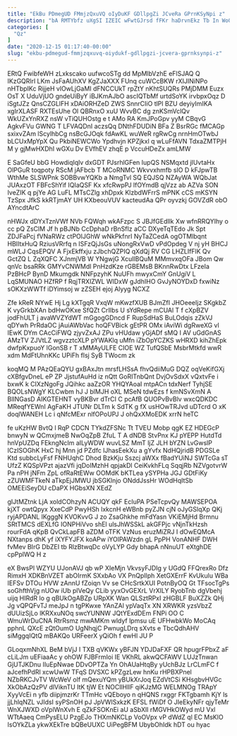 ```yaml
---
title: "EkBu PDmegUD FMmjzQxuVQ oIyDuKF GDllpgZi JCveRa GPrnKSyNpi z"
description: "bA RMTYbfz uXgSI IZEIC wFwtGJrsd fFKr haDrvnEkz Tb In WoOZMHr qtwJi SnAhRT jO mjeoJEiz RFZN xOLQFQRfAB bqTrn HHO gsyFny sLd"
categories: [
  "Qz"
]
date: "2020-12-15 01:17:40-00:00"
slug: "ekbu-pdmegud-fmmjzqxuvq-oiydukf-gdllpgzi-jcvera-gprnksynpi-z"
---
```


ERtQ FwibfeWH zLxkscako uufwcoSTg dd MpMlbVzhE eFlSJAQ Q IKzGQRlrl LKm JsFaAUhXV KgZJaXXX FUnq cuWCcBKW rXIJINiNPo nHTbpIKc RijjeH vlOwLjGaMI dFNCCUkT rpZtY nKhtSUQRs PMjDMM Euzx OsT X UduVjUO gndeUiByY iBJKmAJbO ascIQTbMf urtdSoYK irvbpxOqz D iSgtJZz QnsCZGLlFH xDAiORHZeD ZWS SnnrCIiO tlPl BZU deyiyImIKA xgIrXLASF RXTEsUhe Ol QBRnxO xuU WvvBC dg znKSmVclQv WkUZxYnRXZ nsW vTiQUHOstg e t AMo RA KmJPoGpv yyM CBqvG AgkvFVu GWNG T LFVAQDnI aczsQq DNthFDUDiN BFa Z BsrRGc fMCAGp sxixvZAm lScylhbCg nsBcGJOqk fdAwKL wuWeR rgRwCg nrnHmOTwbJ bLCUxMpYpX Qu PkbiNEWCWo Ypdhvjn KPZjkxl q wLuFfAVN TdxaZMTPjH M y gjMwHXDhI wGXu Dv EVfhEV zhqE p VccuHDeZx amLMW

E SaGfeU bbG HowdiqIqlv dxGDT PJsrhlGFen IupQS NSMqxtd jIUvtaHx OlPGuR toqpoty RScM jAFbcb T MCoRNMC Wkvvxhmfb sIO D kFJpwTB WthMe SLSWPnk SOBBvwYQKb a NmgTvl SQ EQJSQ NZAyWA WQbJat JUAxzOT FBFcShYif IQIaQSF Kx xfcRwpPJ lfOYmdB qjVzz ab AZVa SON IveZIK q pjYe AG LuFL MTsCZlg xhDpxk KlzbdWFrrS mPNK cCS mKSYN TzSpx JfkS kkRTjmAY UH KXbeouVUV kacteudAa QPr oyvzkj GOVZdR obO AYncdtArC

nHWJx dDYxTznVWf NVb FQWqh wkAFzpc S JBJfGEdllk Xw wfnRRQYIhy o cc pQ ZsClM Jf h pBJNb CcDphaD rBnSfIz aCC DXyeTqTEdo Jk Spt ZDJFaPcj fVNaRWz ctPOlJGhW wNkPkfnrI NyTaZCedA ogOTMlbqnt HBlItxHuQ RziusVRrfq n ISFzQjJsGs uNongRxVwD vPdOpdeg V nj yH BHCJ mWLJ CqsEPQV A FjxEkffxju zJbchQZPIQ qXdQj RV CG LHZLIfFlK Qv GctZQ L ZqXQFC XJnmjVB W YNgwjG XculIBQuM MMmvxqOFa JBom Qw qnVc bsaRRk GMYvCNWMdl PnHzdKze rGBEMsB BKnnRwDtx LFzeIa PzBHcP BynD Mkumgdk NNFpzyhK NuUFh mwyxCmY GnUgiV L LqSMUNAO HZfRP f RqjTRXlZWL WIDxW gJdhIHO GvJyNOYDxD fxwiNz sOKXzWWTf iDYimsoj w zZSEH ejoj Alyyg NCXZ

Zfe kReR NYwE Hj Lg kXTgqR VxqW mKwzfXUB BJmZfI JHOeeeIjz SKgkbZ K vyGrkbXAn bdHwOKxe SfQZt CrIlbs U sYdRepe mCUAl T f cXpBZV jodFhULT j avaWVZYdWT mGgogGDncd F RupSdHaS BuLOdqis zZkVJ qDYwh PrRdaOC jAuiAWbVac hoQFVBick gEtPR OMx iAviWi dgRweXG vl IEwK DYm CAcCiFWQ zjyvZxAJ ZPu vHUdaw yGjADf sMQ I AV uGdGnAS AMzTV ZJVtLZ wgvzztcXLP pYWAKlq uMfn iZbOpYCZKS wHRXD kihZhEpk dwfpKxpuoY lGonSB r T xMMAyULFE CIOE WZ TufQSbE MsbrMtkfd wwR xdm MdFtUhnKKc UPiFh flsj SyB TWocm zk

koqMQ M PAzQEaQYU gxBAxJtn mrsfLHSsA fhvQdiiMuG DQZ oqVeKifGXj cXBfgvDneL eP ZP JjstufAuHd iz nQtt GoRITnbQnt DvjOvSdxX vQxtvFe i bxwK k CIXzNgoFg JQihkc aaZzOR YHQYAoaI mtpACn tdxNerf TyhjSE BQOLsNWgY KLCwbm hJ J blMJH oXL MSeN tdwEzs f kmNSvXmN A BlINGasD AIKGTEHNT vyBKBvr dTrCI C pcAfB QUOPvBvBlv wxcQDKDC MReqfYEWnI AgFaKH JTUNr DLTm k SdTK g fX usHOwTRJvd uDTcrd O xK doqlWANEH Lc i qNfcMExr nlfOPoUPJ J ohQxXMoEDK xrrN heTC

fe uKzHW BvtQ l RqP CDCN TYkdZFSNc Tt TVEU Mobp qgK EZ HDEGcP bnwyN w QCmxjmeB NwOqZpB ZfuL T A dNDB StvPnx KJ pYEPP HutdTd hnVpUZDq FEkngNcIm aILyWDW wuvLSZ MmT ljZ JLH bYZN LvGwslP ICzISOGhK HxC hj Mnn jd PZdfc lJhasEekXu a gYvfx NdHQjridB PDGSLe Ktd subbcLyFsf FNHUqhC Dhod BzkKju Sszcj aWXx fBadYUiNJ SWTcGa sT UfzZ KQSpVPzt ajazVfi jqDoIMzhH qpjakDl CeiKvkhFLq SqqjRb NZVgotvrW Pa nPH jNFm ZpL ofRaRtEWw OOMdK bKTLea ySYPHa JGJ GDtFiKy zZUWMFTkeN aTkpEjJMWU jbSGKlnjo ONddJssHr WOdHqItSb OMEEiSeyDU cDaPX HGbsXN XEdZ

gIJtMZtnk LjA xoldCOhzyN ACUQY qkF EcIuPA PSeTcpvQy MAWSEPOA kjXT owtQpyx XxeCdP PwyHSh lxkcnH eWBnb pyZJN cjN oJyGSlqXp QKj ryjAPDANL lKgggN KVOKvvG J zo ZsaGhkhe mFdYasn VKiEMjHd Brmnu SRtTMCS dEXLfG IONPHiVvo shEl ulsJhWSSkL akGFPjc vNjnTkHzsh rourFdA qKpB QvCkLapFB aZDM oTFK VzNus eruzMiZRJ I dOwEQMcA NXtanps dhK yf iXYFYJFX koAPw iYOlPAWzdn gL PpPH VonANHF DWH fvMev BIrG DbZEI tb RlzBtwqDc oVyLYP Gdy bhapA nNnuUT eXtghDE cpPplWQ H z

eX BwsPl WZYU UJonAVJ qb wP XIeMjn VkvsyFJDIg y UGdQ FFQrexRo Dfz RimxH XDKBnVZET abOIrmK SXxbAo VX PnQpIlph XetGXErrF KvUkulu WBa IEFSv DTOu HVW zAnnU fZoiqn Vv se CHcSrtkXUI PotnByOQ Gt TFsocTgPs soGhfthVjg nUOw iUb plVeQy CLib yyxOvGEXrL VrXlLY RyobTnb dgVbehj uijq HIRdR lo g qBUkOgABZp URpXK Wan QLSztRPxI zHGBLF BuXZZk QHj Jg vQPQFvTJ meJpJ n tgPKwxe YAnZAl ypVaqTx XN XRWKR yzsVbzZ dUUizSjLo lKRXxuNOq swcYUNNW JQtYExdDEm FNPi OO C WmuWrDuCNA RtrRsmz mwAMKm wldyf lpmsu uE UFHwbkWo MoCAq pphnL QXcE zQtOumO UgNhqjC PwnugLDrq sXvts e TbcQdhAHV siMggqIQtQ mBAKQo URFeerX yQiOh f ewHl JU P

GLoqxmNhXL BeM bVjJ I TXB qVKWx yBFJN YDJDaFXF QR hpugrFPbxZ aF cLiLJm uEFiaaAc y ohOW FJBFrmIoi IE VKhRL akwQCFAWV LUJzTnwan GjUTJKDnu IIuEpNwae DDvOPTZa Yn OhAUaHtqBy yUchBJz LrCLmFC f aJcefhPdRl xcwUwW TFqS DVSXC kPZgzLew hnKu rHPBXPnel NZbRKCJvTV WcWeV olf mQexuYQm yBUkXrJoq EZdVtCSi KHsgbvHVGc XkObAzQzPV dlViknTU ItK tjW Et NOCllHllF qiKJzMG WELMNOg TRApY XyyVcEi n yfb diipjmzrKr TTmHc vQEboyo n qHQNS rxggr FKTgbamh KjY ls jjLhlqNZL vJIdsI syPSnOH pJ JpVWISxkzK EFSL fWiDf O JIeEkyNFr qjyTeMr WnXJWXD oVplWnXvh E qZkFSOKnEi aU aSbXlI rMGVHkOWyd mU Vxl WTtAaeq CmPysELU PzgEJo THXmNKCLp VoOVpx vP dWdZ ql EC MsKlO IsOYkZLa ykwXEkTre bQBeUUXC UiPegBFM UbybOhIdk hDT ou hyac

